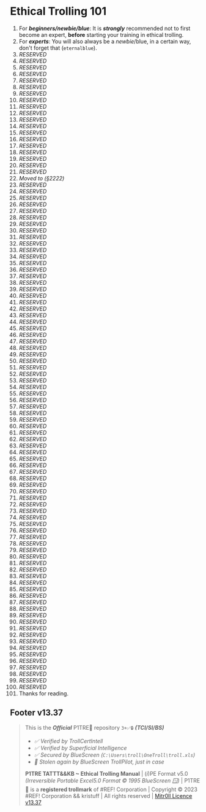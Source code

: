 # Ethical Trolling 101

1.  For ***beginners/newbie/blue***: It is ***strongly*** recommended not to first become an expert, **before** starting your training in ethical trolling.
1.  For ***experts***: You will also always be a *newbie*/blue, in a certain way, don't forget that (`eternalblue`).
1.  *RESERVED*
1.  *RESERVED*
1.  *RESERVED*
1.  *RESERVED*
1.  *RESERVED*
1.  *RESERVED*
1.  *RESERVED*
1.  *RESERVED*
1.  *RESERVED*
1.  *RESERVED*
1.  *RESERVED*
1.  *RESERVED*
1.  *RESERVED*
1.  *RESERVED*
1.  *RESERVED*
1.  *RESERVED*
1.  *RESERVED*
1.  *RESERVED*
1.  *RESERVED*
1.  *Moved to (§2222)* 
1.  *RESERVED*
1.  *RESERVED*
1.  *RESERVED*
1.  *RESERVED*
1.  *RESERVED*
1.  *RESERVED*
1.  *RESERVED*
1.  *RESERVED*
1.  *RESERVED*
1.  *RESERVED*
1.  *RESERVED*
1.  *RESERVED*
1.  *RESERVED*
1.  *RESERVED*
1.  *RESERVED*
1.  *RESERVED*
1.  *RESERVED*
1.  *RESERVED*
1.  *RESERVED*
1.  *RESERVED*
1.  *RESERVED*
1.  *RESERVED*
1.  *RESERVED*
1.  *RESERVED*
1.  *RESERVED*
1.  *RESERVED*
1.  *RESERVED*
1.  *RESERVED*
1.  *RESERVED*
1.  *RESERVED*
1.  *RESERVED*
1.  *RESERVED*
1.  *RESERVED*
1.  *RESERVED*
1.  *RESERVED*
1.  *RESERVED*
1.  *RESERVED*
1.  *RESERVED*
1.  *RESERVED*
1.  *RESERVED*
1.  *RESERVED*
1.  *RESERVED*
1.  *RESERVED*
1.  *RESERVED*
1.  *RESERVED*
1.  *RESERVED*
1.  *RESERVED*
1.  *RESERVED*
1.  *RESERVED*
1.  *RESERVED*
1.  *RESERVED*
1.  *RESERVED*
1.  *RESERVED*
1.  *RESERVED*
1.  *RESERVED*
1.  *RESERVED*
1.  *RESERVED*
1.  *RESERVED*
1.  *RESERVED*
1.  *RESERVED*
1.  *RESERVED*
1.  *RESERVED*
1.  *RESERVED*
1.  *RESERVED*
1.  *RESERVED*
1.  *RESERVED*
1.  *RESERVED*
1.  *RESERVED*
1.  *RESERVED*
1.  *RESERVED*
1.  *RESERVED*
1.  *RESERVED*
1.  *RESERVED*
1.  *RESERVED*
1.  *RESERVED*
1.  *RESERVED*
1.  *RESERVED*
1.  *RESERVED*
1.  Thanks for reading.




## Footer v13.37

> This is the ***Official*** P1TRE🤡 repository `3+✅🔒` ***(TCI/SI/BS)*** 
> - *✅ Verified by TrollCertIntell* 
> - *✅ Verified by Superficial Intelligence*
> - *✅ Secured by BlueScreen (`C:\Users\troll\OneTroll\troll.xls`)*
> - *🤖 Stolen again by BlueScreen TrollPilot, just in case*
>  
> **P1TRE TATTT&&KB ~ Ethical Trolling Manual** | (*i*)PE Format v5.0  *(Irreversible Portable Excel5.0 Format © 1995 BlueScreen 🪟)* | P1TRE🤡 is a **registered trollmark** of #REF! Corporation | Copyright © 2023 #REF! Corporation && kristuff | All rights reserved | [Mitr0ll Licence v13.37](/LICENSE.md)

